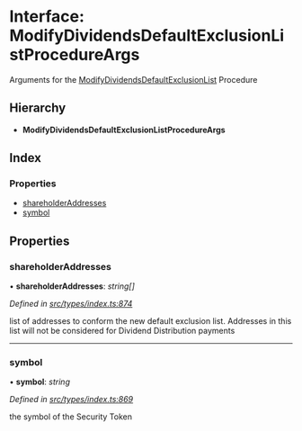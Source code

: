 # Interface: ModifyDividendsDefaultExclusionListProcedureArgs

Arguments for the [ModifyDividendsDefaultExclusionList](../enums/_types_index_.proceduretype.md#modifydividendsdefaultexclusionlist) Procedure

## Hierarchy

- **ModifyDividendsDefaultExclusionListProcedureArgs**

## Index

### Properties

- [shareholderAddresses](_types_index_.modifydividendsdefaultexclusionlistprocedureargs.md#shareholderaddresses)
- [symbol](_types_index_.modifydividendsdefaultexclusionlistprocedureargs.md#symbol)

## Properties

### shareholderAddresses

• **shareholderAddresses**: _string[]_

_Defined in [src/types/index.ts:874](https://github.com/PolymathNetwork/polymath-sdk/blob/a1cd5e3/src/types/index.ts#L874)_

list of addresses to conform the new default exclusion list.
Addresses in this list will not be considered for Dividend Distribution payments

---

### symbol

• **symbol**: _string_

_Defined in [src/types/index.ts:869](https://github.com/PolymathNetwork/polymath-sdk/blob/a1cd5e3/src/types/index.ts#L869)_

the symbol of the Security Token
